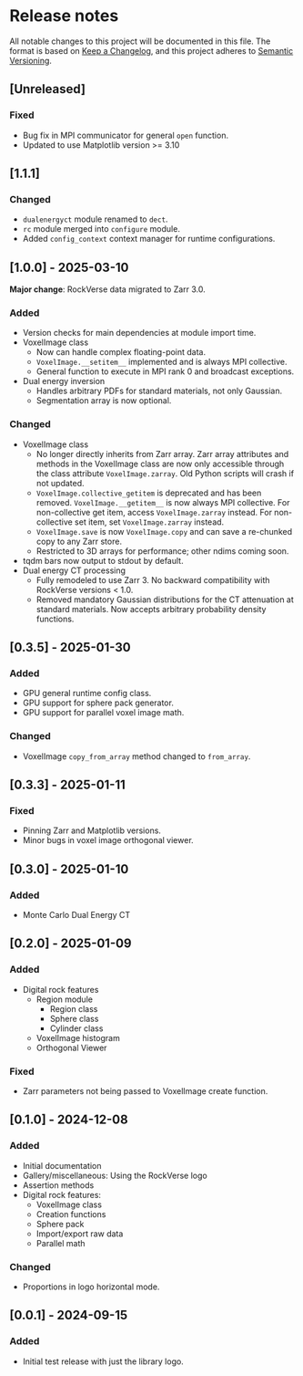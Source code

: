# Release notes

All notable changes to this project will be documented in this file.
The format is based on [Keep a Changelog](https://keepachangelog.com/en/1.0.0/),
and this project adheres to [Semantic Versioning](https://semver.org/spec/v2.0.0.html).


## [Unreleased]

### Fixed

- Bug fix in MPI communicator for general ``open`` function.
- Updated to use Matplotlib version >= 3.10

## [1.1.1]

### Changed

- ``dualenergyct`` module renamed to ``dect``.
- ``rc`` module merged into ``configure`` module.
- Added ``config_context`` context manager for runtime configurations.

## [1.0.0] - 2025-03-10

**Major change**: RockVerse data migrated to Zarr 3.0.

### Added

- Version checks for main dependencies at module import time.
- VoxelImage class
    - Now can handle complex floating-point data.
    - ``VoxelImage.__setitem__`` implemented and is always MPI collective.
    - General function to execute in MPI rank 0 and broadcast exceptions.
- Dual energy inversion
    - Handles arbitrary PDFs for standard materials, not only Gaussian.
    - Segmentation array is now optional.

### Changed

- VoxelImage class
  - No longer directly inherits from Zarr array. Zarr array attributes and
  methods in the VoxelImage class are now only accessible through the
  class attribute ``VoxelImage.zarray``. Old Python scripts will crash if
  not updated.
  - ``VoxelImage.collective_getitem`` is deprecated and has been removed.
  ``VoxelImage.__getitem__`` is now always MPI collective. For non-collective
  get item, access ``VoxelImage.zarray`` instead. For non-collective set item,
  set ``VoxelImage.zarray`` instead.
  - ``VoxelImage.save`` is now ``VoxelImage.copy`` and can save a re-chunked
  copy to any Zarr store.
  - Restricted to 3D arrays for performance; other ndims coming soon.
- tqdm bars now output to stdout by default.
- Dual energy CT processing
  - Fully remodeled to use Zarr 3. No backward compatibility with RockVerse
  versions < 1.0.
  - Removed mandatory Gaussian distributions for the CT attenuation at
  standard materials. Now accepts arbitrary probability density functions.

## [0.3.5] - 2025-01-30

### Added

- GPU general runtime config class.
- GPU support for sphere pack generator.
- GPU support for parallel voxel image math.

### Changed

- VoxelImage ``copy_from_array`` method changed to ``from_array``.

## [0.3.3] - 2025-01-11

### Fixed

- Pinning Zarr and Matplotlib versions.
- Minor bugs in voxel image orthogonal viewer.

## [0.3.0] - 2025-01-10

### Added
- Monte Carlo Dual Energy CT

## [0.2.0] - 2025-01-09

### Added
- Digital rock features
  - Region module
    - Region class
    - Sphere class
    - Cylinder class
  - VoxelImage histogram
  - Orthogonal Viewer

### Fixed
- Zarr parameters not being passed to VoxelImage create function.

## [0.1.0] - 2024-12-08

### Added

- Initial documentation
- Gallery/miscellaneous: Using the RockVerse logo
- Assertion methods
- Digital rock features:
    - VoxelImage class
    - Creation functions
    - Sphere pack
    - Import/export raw data
    - Parallel math

### Changed
- Proportions in logo horizontal mode.

## [0.0.1] - 2024-09-15

### Added

- Initial test release with just the library logo.
